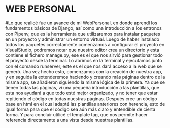 # WEB PERSONAL
#Lo que realicé fue un avance de mi WebPersonal, en donde aprendí los fundamentos básicos de Django, así como una introducción a los entronos con Pipenv, que es la herramienta que utilizaremos para instalar paquetes en un proyecto y administrar un entorno virtual.
Luego de haber instalado todos los paquetes correctamente comenzamos a configurar el proyecto en VisualStudio, podremos notar que nuestro editor crea un directorio y esta contiene el fichero manage.py, ese es el que nos sirvió para gestionar todo el proyecto desde la terminal.
Lo abrimos en la terminal y ejecutamos junto con el comando runserver, este es el que nos dará acceso a la web que se generó.
Una vez hecho esto, comenzamos con la creación de nuestra app, y en seguida la extenderemos haciendo y creando más páginas dentro de la misma app, se añadieron siguiendo la misma lógica de la primera.
Ya que se tienen todas las páginas, vi una pequeña introducción a las plantillas, que esta nos ayudará a que todo esté mejor organizado, y no tener que estar repitiendo el código en todas nuestras páginas.
Después cree un código base en html en el cual adapté las plantillas anteriores con herencia, esto de igual forma para que el código sea aún más claro y entendible de cierta forma.
Y para concluir utilicé el template tag, que nos permite hacer referencia directamente a una vista desde nuestras plantillas.
